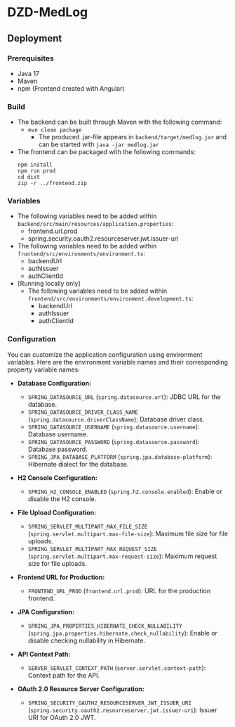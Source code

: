 # DZD-MedLog
## Deployment
### Prerequisites
- Java 17
- Maven
- npm (Frontend created with Angular)

### Build
- The backend can be built through Maven with the following command:
  - `mvn clean package`
    - The produced .jar-file appears in `backend/target/medlog.jar` and can be started with `java -jar medlog.jar`
- The frontend can be packaged with the following commands:
  ```
  npm install
  npm run prod
  cd dist
  zip -r ../frontend.zip
  ```
  
### Variables
- The following variables need to be added within `backend/src/main/resources/application.properties`:
  - frontend.url.prod
  - spring.security.oauth2.resourceserver.jwt.issuer-uri
- The following variables need to be added within `frontend/src/environments/environment.ts`:
  - backendUrl
  - authIssuer
  - authClientId
- [Running locally only]
  - The following variables need to be added within `frontend/src/environments/environment.development.ts`:
    - backendUrl
    - authIssuer
    - authClientId


### Configuration

You can customize the application configuration using environment variables. Here are the environment variable names and their corresponding property variable names:

- **Database Configuration:**
  - `SPRING_DATASOURCE_URL` (`spring.datasource.url`): JDBC URL for the database.
  - `SPRING_DATASOURCE_DRIVER_CLASS_NAME` (`spring.datasource.driverClassName`): Database driver class.
  - `SPRING_DATASOURCE_USERNAME` (`spring.datasource.username`): Database username.
  - `SPRING_DATASOURCE_PASSWORD` (`spring.datasource.password`): Database password.
  - `SPRING_JPA_DATABASE_PLATFORM` (`spring.jpa.database-platform`): Hibernate dialect for the database.

- **H2 Console Configuration:**
  - `SPRING_H2_CONSOLE_ENABLED` (`spring.h2.console.enabled`): Enable or disable the H2 console.

- **File Upload Configuration:**
  - `SPRING_SERVLET_MULTIPART_MAX_FILE_SIZE` (`spring.servlet.multipart.max-file-size`): Maximum file size for file uploads.
  - `SPRING_SERVLET_MULTIPART_MAX_REQUEST_SIZE` (`spring.servlet.multipart.max-request-size`): Maximum request size for file uploads.

- **Frontend URL for Production:**
  - `FRONTEND_URL_PROD` (`frontend.url.prod`): URL for the production frontend.

- **JPA Configuration:**
  - `SPRING_JPA_PROPERTIES_HIBERNATE_CHECK_NULLABILITY` (`spring.jpa.properties.hibernate.check_nullability`): Enable or disable checking nullability in Hibernate.

- **API Context Path:**
  - `SERVER_SERVLET_CONTEXT_PATH` (`server.servlet.context-path`): Context path for the API.

- **OAuth 2.0 Resource Server Configuration:**
  - `SPRING_SECURITY_OAUTH2_RESOURCESERVER_JWT_ISSUER_URI` (`spring.security.oauth2.resourceserver.jwt.issuer-uri`): Issuer URI for OAuth 2.0 JWT.
